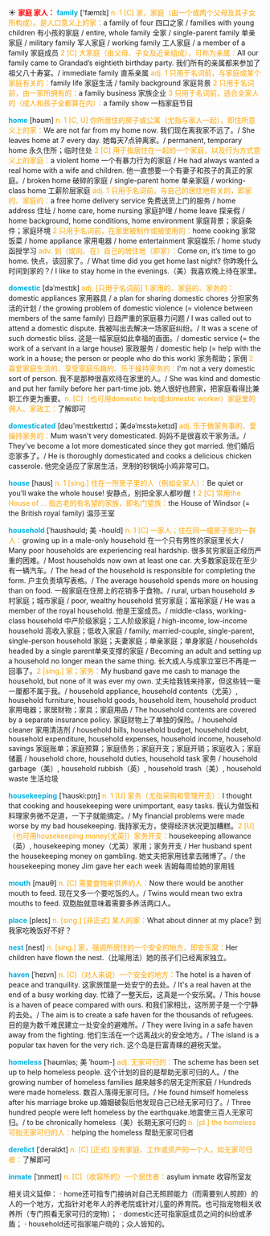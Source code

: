 ☀ <font color="red">**家庭 家人：**</font>
<font color="sky blue">**family**</font> ['fæmɪlɪ] 
<font color="orange">n. 1 [C] 家，家庭（由一个或两个父母及其子女所构成）。是人口意义上的家：</font>a family of four 四口之家 / families with young children 有小孩的家庭 / entire, whole family 全家 / single-parent family 单亲家庭 / military family 军人家庭 / working family 工人家庭 / a member of a family 家庭成员 <font color="orange">2 [C] 大家庭（由父母、子女及近亲组成），可称为亲属：</font>All our family came to Grandad’s eightieth birthday party. 我们所有的亲属都来参加了祖父八十寿宴。/ immediate family 直系亲属 <font color="orange">adj. 1 只用于名词前，与家庭或某个家庭有关的：</font>family life 家庭生活 / family background 家庭背景 <font color="orange">2 只用于名词前，由一家所拥有的：</font>a family business 家族企业 <font color="orange">3 只用于名词前，适合全家人的（成人和孩子全都算在内）：</font>a family show 一档家庭节目

<font color="sky blue">**home**</font> [həʊm] 
<font color="orange">n. 1 [C, U] 你所居住的房子或公寓（尤指与家人一起），即住所意义上的家：</font>We are not far from my home now. 我们现在离我家不远了。/ She leaves home at 7 every day. 她每天7点钟离家。/ permanent, temporary home 永久住所；临时住处 <font color="orange">2 [C] 用于指居住在一起的一个家庭，以及行为方式意义上的家庭：</font>a violent home 一个有暴力行为的家庭 / He had always wanted a real home with a wife and children. 他一直想要一个有妻子和孩子的真正的家庭。/ broken home 破碎的家庭 / single-parent home 单亲家庭 / working-class home 工薪阶层家庭 <font color="orange">adj. 1 只用于名词前，与自己的居住地有关的，即家的、家庭的：</font>a free home delivery service 免费送货上门的服务 / home address 住址 / home care, home nursing 家庭护理 / home leave 探亲假 / home background, home conditions, home environment 家庭背景；家庭条件；家庭环境 <font color="orange">2 只用于名词前，在家里被制作或被使用的：</font>home cooking 家常饭菜 / home appliance 家用电器 / home entertainment 家庭娱乐 / home study 函授学习 <font color="orange">adv. 到（或向、在）自己的居住地（即家）：</font>Come on, it’s time to go home. 快点，该回家了。/ What time did you get home last night? 你昨晚什么时间到家的？/ I like to stay home in the evenings.（美）我喜欢晚上待在家里。
           
<font color="sky blue">**domestic**</font> [dəˈmestɪk]
<font color="orange">adj. [只用于名词前] 1 家用的、家庭的、家务的：</font>domestic appliances 家用器具 / a plan for sharing domestic chores 分担家务活的计划 / the growing problem of domestic violence (= violence between members of the same family) 日趋严重的家庭暴力问题 / I was called out to attend a domestic dispute. 我被叫出去解决一场家庭纠纷。/ It was a scene of such domestic bliss. 这是一幅家庭如此幸福的画面。/ domestic service (= the work of a servant in a large house) 家政服务 / domestic help (= help with the work in a house; the person or people who do this work) 家务帮助；家佣 <font color="orange">2 喜爱家庭生活的、享受家庭乐趣的、乐于操持家务的：</font>I'm not a very domestic sort of person. 我不是那种很喜欢待在家里的人。/ She was kind and domestic and put her family before her part-time job. 她人很好也顾家，把家庭看得比兼职工作更为重要。<font color="orange">n. [C]（也可用domestic help或domestic worker）家庭里的佣人、家政工：</font>了解即可
           
<font color="sky blue">**domesticated**</font> [dəʊ'mestɪkeɪtɪd；美dəˈmɛstəˌketɪd]
<font color="orange">adj. 乐于做家务事的、爱操持家务的：</font>Mum wasn't very domesticated. 妈妈不是很喜欢干家务活。/ They've become a lot more domesticated since they got married. 他们婚后恋家多了。/ He is thoroughly domesticated and cooks a delicious chicken casserole. 他完全适应了家居生活，烹制的砂锅炖小鸡非常可口。

<font color="sky blue">**house**</font> [haʊs] 
<font color="orange">n. 1 [sing.] 住在一所房子里的人（例如全家人）：</font>Be quiet or you’ll wake the whole house! 安静点，别把全家人都吵醒！<font color="orange">2 [C] 常用the House of ... 指古老的有名望的家族，即名门望族：</font>the House of Windsor (= the British royal family) 温莎王室
           
<font color="sky blue">**household**</font> [ˈhaʊshəʊld; 美 -hoʊld]
<font color="orange">n. 1 [C] 一家人；住在同一幢房子里的一群人：</font>growing up in a male-only household 在一个只有男性的家庭里长大 / Many poor households are experiencing real hardship. 很多贫穷家庭正经历严重的困难。/ Most households now own at least one car. 大多数家庭现在至少有一辆汽车。/ The head of the household is responsible for completing the form. 户主负责填写表格。/ The average household spends more on housing than on food. 一般家庭在住房上的花销多于食物。/ rural, urban household 乡村家庭；城市家庭 / poor, wealthy household 贫穷家庭；富裕家庭 / He was a member of the royal household. 他是王室成员。/ middle-class, working-class household 中产阶级家庭；工人阶级家庭 / high-income, low-income household 高收入家庭；低收入家庭 / family, married-couple, single-parent, single-person household 家庭；夫妻家庭；单亲家庭；单身家庭 / households headed by a single parent单亲支撑的家庭 / Becoming an adult and setting up a household no longer mean the same thing. 长大成人与成家立室已不再是一回事了。<font color="orange">2 [sing.] 家；家务：</font>My husband gave me cash to manage the household, but none of it was ever my own. 丈夫给我钱来持家，但这些钱一毫一厘都不属于我。/ household appliance, household contents（尤英）, household furniture, household goods, household item, household product 家用电器；家居财物；家具；家庭用品 / The household contents are covered by a separate insurance policy. 家庭财物上了单独的保险。/ household cleaner 家用清洁剂 / household bills, household budget, household debt, household expenditure, household expenses, household income, household savings 家庭账单；家庭预算；家庭债务；家庭开支；家庭开销；家庭收入；家庭储蓄 / household chore, household duties, household task 家务 / household garbage（美）, household rubbish（英）, household trash（美）, household waste 生活垃圾
           
<font color="sky blue">**housekeeping**</font> [ˈhaʊski:pɪŋ]
<font color="orange">n. 1 [U] 家务（尤指采购和管理开支）：</font>I thought that cooking and housekeeping were unimportant, easy tasks. 我认为做饭和料理家务微不足道，一下子就能搞定。/ My financial problems were made worse by my bad housekeeping. 我持家无方，使得经济状况更加糟糕。<font color="orange">2 [U]（也可用housekeeping money[尤英]）家务开支：</font>housekeeping allowance（英）, housekeeping money（尤英）家用；家务开支 / Her husband spent the housekeeping money on gambling. 她丈夫把家用钱拿去赌博了。/ the housekeeping money Jim gave her each week 吉姆每周给她的家用钱

<font color="sky blue">**mouth**</font> [maʊθ] 
<font color="orange">n. [C] 需要食物来供养的人：</font>Now there would be another mouth to feed. 现在又多一个要吃饭的人。/ Twins would mean two extra mouths to feed. 双胞胎就意味着需要多养活两口人。

<font color="sky blue">**place**</font> [pleɪs] 
<font color="orange">n. [sing.] [非正式] 某人的家：</font>What about dinner at my place? 到我家吃晚饭好不好？

<font color="sky blue">**nest**</font> [nest] 
<font color="orange">n. [sing.] 家，强调所居住的一个安全的地方，即安乐窝：</font>Her children have flown the nest.（比喻用法）她的孩子们已经离家独立。
           
<font color="sky blue">**haven**</font> [ˈheɪvn]
<font color="orange">n. [C]（对人来说）一个安全的地方：</font>The hotel is a haven of peace and tranquility. 这家旅馆是一处安宁的去处。/ It's a real haven at the end of a busy working day. 忙碌了一整天后，这真是一个安乐窝。/ This house is a haven of peace compared with ours. 和我们家相比，这所房子是一个宁静的去处。/ The aim is to create a safe haven for the thousands of refugees. 目的是为数千难民建立一处安全的避难所。/ They were living in a safe haven away from the fighting. 他们生活在一个远离战火的安全地方。/ The island is a popular tax haven for the very rich. 这个岛是巨富青睐的避税天堂。
           
<font color="sky blue">**homeless**</font> [ˈhəʊmləs; 美 ˈhoʊm-]
<font color="orange">adj. 无家可归的：</font>The scheme has been set up to help homeless people. 这个计划的目的是帮助无家可归的人。/ the growing number of homeless families 越来越多的居无定所家庭 / Hundreds were made homeless. 数百人落得无家可归。/ He found himself homeless after his marriage broke up.婚姻破裂后他发现自己已经无家可归了。/ Three hundred people were left homeless by the earthquake.地震使三百人无家可归。/ to be chronically homeless（美）长期无家可归的 <font color="orange">n. [pl.] the homeless 可指无家可归的人：</font>helping the homeless 帮助无家可归者
                      
<font color="sky blue">**derelict**</font> [ˈderəlɪkt]
<font color="orange">n. [C] [正式] 没有家庭、工作或资产的一个人，如无家可归者：</font>了解即可

<font color="sky blue">**inmate**</font> [ˈɪnmeɪt]
<font color="orange">n. [C]（收容所的）一个居住者：</font>asylum inmate 收容所室友

相关词义延伸：
· home还可指专门接纳对自己无照顾能力（而需要别人照顾）的人的一个地方，尤指针对老年人的养老院或针对儿童的养育院。也可指宠物相关收养所（专门照看无家可归的宠物）；
· domestic还可指家庭成员之间的纠纷或矛盾；
· household还可指家喻户晓的；众人皆知的。